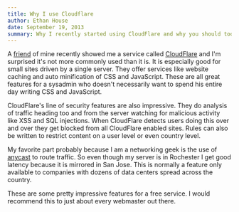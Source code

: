 ```yaml
---
title: Why I use Cloudflare
author: Ethan House
date: September 19, 2013
summary: Why I recently started using CloudFlare and why you should too!
---
```


A [friend](http://worrbase.com/) of mine recently showed me a service called
[CloudFlare](https://www.cloudflare.com/index.html) and I'm surprised it's not
more commonly used than it is. It is especially good for small sites driven by a
single server. They offer services like website caching and auto minification of
CSS and JavaScript. These are all great features for a sysadmin who doesn't
necessarily want to spend his entire day writing CSS and JavaScript.

CloudFlare's line of security features are also impressive. They do analysis of
traffic heading too and from the server watching for malicious activity like XSS
and SQL injections. When CloudFlare detects users doing this over and over they
get blocked from all CloudFlare enabled sites. Rules can also be written to
restrict content on a user level or even country level.

My favorite part probably because I am a networking geek is the use of
[anycast](http://en.wikipedia.org/wiki/Anycast) to route traffic. So even though
my server is in Rochester I get good latency because it is mirrored in San Jose.
This is normally a feature only available to companies with dozens of data
centers spread across the country.

These are some pretty impressive features for a free service. I would recommend
this to just about every webmaster out there.
